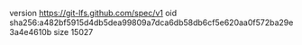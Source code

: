 version https://git-lfs.github.com/spec/v1
oid sha256:a482bf5915d4db5dea99809a7dca6db58db6cf5e620aa0f572ba29e3a4e4610b
size 15027

